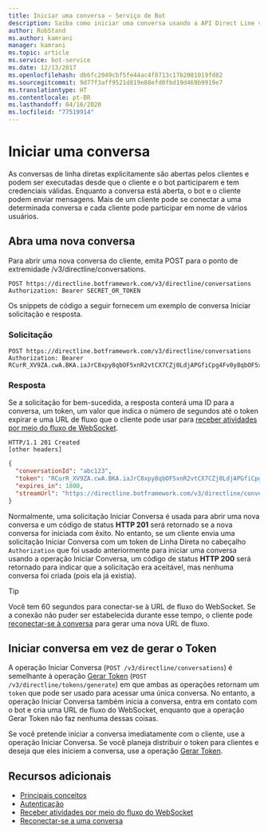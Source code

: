 ```yaml
---
title: Iniciar uma conversa – Serviço de Bot
description: Saiba como iniciar uma conversa usando a API Direct Line v3.0.
author: RobStand
ms.author: kamrani
manager: kamrani
ms.topic: article
ms.service: bot-service
ms.date: 12/13/2017
ms.openlocfilehash: db6fc2049cbf5fe44ac4f8713c17b2081019fd82
ms.sourcegitcommit: 9d77f3aff9521d819e88efd0fbd19d469b9919e7
ms.translationtype: HT
ms.contentlocale: pt-BR
ms.lasthandoff: 04/16/2020
ms.locfileid: "77519914"
---
```

# <a name="start-a-conversation"></a>Iniciar uma conversa

As conversas de linha diretas explicitamente são abertas pelos clientes e podem ser executadas desde que o cliente e o bot participarem e tem credenciais válidas. Enquanto a conversa está aberta, o bot e o cliente podem enviar mensagens. Mais de um cliente pode se conectar a uma determinada conversa e cada cliente pode participar em nome de vários usuários.

## <a name="open-a-new-conversation"></a>Abra uma nova conversa

Para abrir uma nova conversa do cliente, emita POST para o ponto de extremidade /v3/directline/conversations.

```http
POST https://directline.botframework.com/v3/directline/conversations
Authorization: Bearer SECRET_OR_TOKEN
```

Os snippets de código a seguir fornecem um exemplo de conversa Iniciar solicitação e resposta.

### <a name="request"></a>Solicitação

```http
POST https://directline.botframework.com/v3/directline/conversations
Authorization: Bearer RCurR_XV9ZA.cwA.BKA.iaJrC8xpy8qbOF5xnR2vtCX7CZj0LdjAPGfiCpg4Fv0y8qbOF5xPGfiCpg4Fv0y8qqbOF5x8qbOF5xn
```

### <a name="response"></a>Resposta

Se a solicitação for bem-sucedida, a resposta conterá uma ID para a conversa, um token, um valor que indica o número de segundos até o token expirar e uma URL de fluxo que o cliente pode usar para [receber atividades por meio do fluxo de WebSocket](bot-framework-rest-direct-line-3-0-receive-activities.md#connect-via-websocket).

```http
HTTP/1.1 201 Created
[other headers]
```

```json
{
  "conversationId": "abc123",
  "token": "RCurR_XV9ZA.cwA.BKA.iaJrC8xpy8qbOF5xnR2vtCX7CZj0LdjAPGfiCpg4Fv0y8qbOF5xPGfiCpg4Fv0y8qqbOF5x8qbOF5xn",
  "expires_in": 1800,
  "streamUrl": "https://directline.botframework.com/v3/directline/conversations/abc123/stream?t=RCurR_XV9ZA.cwA..."
}
```

Normalmente, uma solicitação Iniciar Conversa é usada para abrir uma nova conversa e um código de status **HTTP 201** será retornado se a nova conversa for iniciada com êxito. No entanto, se um cliente envia uma solicitação Iniciar Conversa com um token de Linha Direta no cabeçalho `Authorization` que foi usado anteriormente para iniciar uma conversa usando a operação Iniciar Conversa, um código de status **HTTP 200** será retornado para indicar que a solicitação era aceitável, mas nenhuma conversa foi criada (pois ela já existia).

> [!TIP]
> Você tem 60 segundos para conectar-se à URL de fluxo do WebSocket. Se a conexão não puder ser estabelecida durante esse tempo, o cliente pode [reconectar-se à conversa](bot-framework-rest-direct-line-3-0-reconnect-to-conversation.md) para gerar uma nova URL de fluxo.

## <a name="start-conversation-versus-generate-token"></a>Iniciar conversa em vez de gerar o Token

A operação Iniciar Conversa (`POST /v3/directline/conversations`) é semelhante à operação [Gerar Token](bot-framework-rest-direct-line-3-0-authentication.md#generate-token) (`POST /v3/directline/tokens/generate`) em que ambas as operações retornam um `token` que pode ser usado para acessar uma única conversa. No entanto, a operação Iniciar Conversa também inicia a conversa, entra em contato com o bot e cria uma URL de fluxo do WebSocket, enquanto que a operação Gerar Token não faz nenhuma dessas coisas. 

Se você pretende iniciar a conversa imediatamente com o cliente, use a operação Iniciar Conversa. Se você planeja distribuir o token para clientes e deseja que eles iniciem a conversa, use a operação [Gerar Token](bot-framework-rest-direct-line-3-0-authentication.md#generate-token). 

## <a name="additional-resources"></a>Recursos adicionais

- [Principais conceitos](bot-framework-rest-direct-line-3-0-concepts.md)
- [Autenticação](bot-framework-rest-direct-line-3-0-authentication.md)
- [Receber atividades por meio do fluxo do WebSocket](bot-framework-rest-direct-line-3-0-receive-activities.md#connect-via-websocket)
- [Reconectar-se a uma conversa](bot-framework-rest-direct-line-3-0-reconnect-to-conversation.md)
